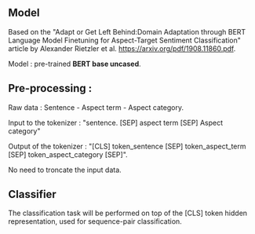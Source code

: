 ## Model

Based on the "Adapt or Get Left Behind:Domain Adaptation through BERT Language Model Finetuning for Aspect-Target Sentiment Classification" article by Alexander Rietzler et al. https://arxiv.org/pdf/1908.11860.pdf. 

Model : pre-trained **BERT base uncased**. 

## Pre-processing :

Raw data : Sentence - Aspect term - Aspect category.
  
Input to the tokenizer : "sentence. [SEP] aspect term [SEP] Aspect category"

Output of the tokenizer : "[CLS] token_sentence [SEP] token_aspect_term [SEP] token_aspect_category [SEP]".

No need to troncate the input data. 
  
## Classifier

  The classification task will be performed on top of the [CLS] token hidden representation, used for sequence-pair classification.
  
